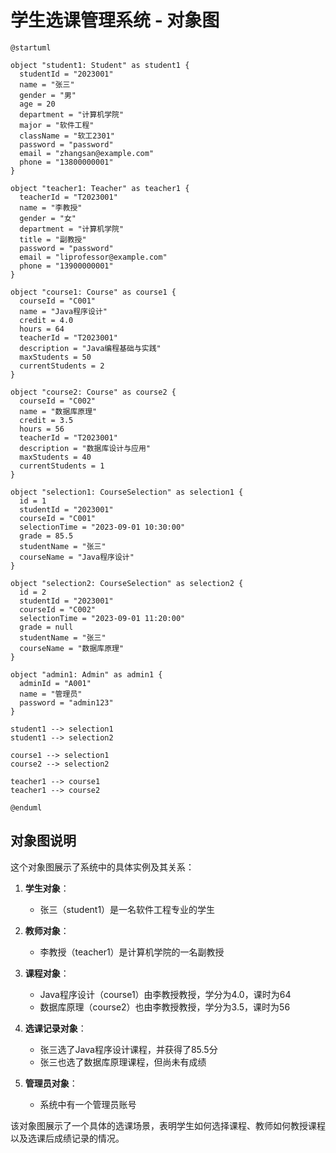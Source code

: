 # 学生选课管理系统 - 对象图

```plantuml
@startuml

object "student1: Student" as student1 {
  studentId = "2023001"
  name = "张三"
  gender = "男"
  age = 20
  department = "计算机学院"
  major = "软件工程"
  className = "软工2301"
  password = "password"
  email = "zhangsan@example.com"
  phone = "13800000001"
}

object "teacher1: Teacher" as teacher1 {
  teacherId = "T2023001"
  name = "李教授"
  gender = "女"
  department = "计算机学院" 
  title = "副教授"
  password = "password"
  email = "liprofessor@example.com"
  phone = "13900000001"
}

object "course1: Course" as course1 {
  courseId = "C001"
  name = "Java程序设计"
  credit = 4.0
  hours = 64
  teacherId = "T2023001"
  description = "Java编程基础与实践"
  maxStudents = 50
  currentStudents = 2
}

object "course2: Course" as course2 {
  courseId = "C002"
  name = "数据库原理"
  credit = 3.5
  hours = 56
  teacherId = "T2023001"
  description = "数据库设计与应用"
  maxStudents = 40
  currentStudents = 1
}

object "selection1: CourseSelection" as selection1 {
  id = 1
  studentId = "2023001"
  courseId = "C001"
  selectionTime = "2023-09-01 10:30:00"
  grade = 85.5
  studentName = "张三"
  courseName = "Java程序设计"
}

object "selection2: CourseSelection" as selection2 {
  id = 2
  studentId = "2023001"
  courseId = "C002"
  selectionTime = "2023-09-01 11:20:00"
  grade = null
  studentName = "张三"
  courseName = "数据库原理"
}

object "admin1: Admin" as admin1 {
  adminId = "A001"
  name = "管理员"
  password = "admin123"
}

student1 --> selection1
student1 --> selection2

course1 --> selection1
course2 --> selection2

teacher1 --> course1
teacher1 --> course2

@enduml
```

## 对象图说明

这个对象图展示了系统中的具体实例及其关系：

1. **学生对象**：
   - 张三（student1）是一名软件工程专业的学生

2. **教师对象**：
   - 李教授（teacher1）是计算机学院的一名副教授

3. **课程对象**：
   - Java程序设计（course1）由李教授教授，学分为4.0，课时为64
   - 数据库原理（course2）也由李教授教授，学分为3.5，课时为56

4. **选课记录对象**：
   - 张三选了Java程序设计课程，并获得了85.5分
   - 张三也选了数据库原理课程，但尚未有成绩

5. **管理员对象**：
   - 系统中有一个管理员账号

该对象图展示了一个具体的选课场景，表明学生如何选择课程、教师如何教授课程以及选课后成绩记录的情况。 